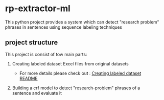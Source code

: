 # rp-extractor-ml

This python project provides a system which can detect "research problem" phrases in sentences using sequence labeling techniques

## project structure

This project is consist of tow main parts:

1. Creating labeled dataset Excel files from original datasets
   
   - For more details please check out : [Creating labeled dataset README](create_labeled_data_sets/README.md) 

2. Building a crf model to detect "research-problem" phrases of a sentence and evaluate it
